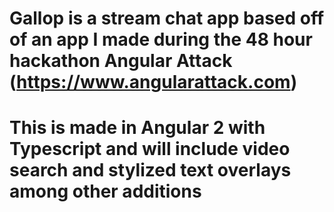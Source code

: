 # Gallop is a stream chat app based off of an app I made during the 48 hour hackathon Angular Attack (https://www.angularattack.com)
# This is made in Angular 2 with Typescript and will include video search and stylized text overlays among other additions